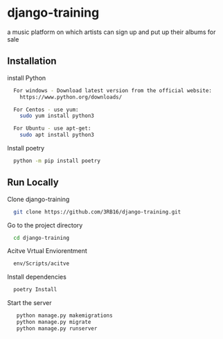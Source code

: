 # django-training

a music platform on which artists can sign up and put up their albums for sale



## Installation

install Python 

```bash
  For windows - Download latest version from the official website: 
    https://www.python.org/downloads/

  For Centos - use yum:
    sudo yum install python3

  For Ubuntu - use apt-get:
    sudo apt install python3

```

Install poetry

```bash
  python -m pip install poetry
```
    
## Run Locally

Clone django-training

```bash
  git clone https://github.com/3RB16/django-training.git
```

Go to the project directory

```bash
  cd django-training
```

Acitve Vrtual Enviorentment

```bash
  env/Scripts/acitve
```

Install dependencies

```bash
  poetry Install
```

Start the server

```bash
   python manage.py makemigrations
   python manage.py migrate
   python manage.py runserver
```
